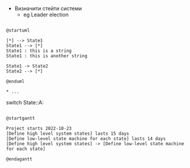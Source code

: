 * Визначити стейти системи
  * eg Leader election

```plantuml

@startuml

[*] --> State1
State1 --> [*]
State1 : this is a string
State1 : this is another string

State1 -> State2
State2 --> [*]

@enduml

```

    * ...

switch State::A:

```plantuml

@startgantt

Project starts 2022-10-23
[Define high level system states] lasts 15 days
[Define low-level state machine for each state] lasts 14 days
[Define high level system states] -> [Define low-level state machine for each state]

@endagantt

```
